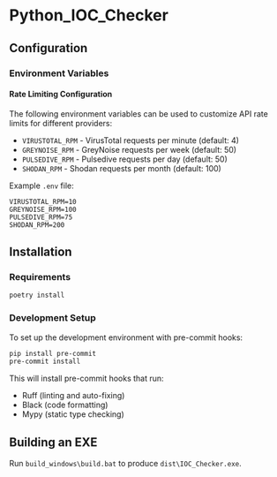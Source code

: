 # Python_IOC_Checker

## Configuration

### Environment Variables

#### Rate Limiting Configuration
The following environment variables can be used to customize API rate limits for different providers:

- `VIRUSTOTAL_RPM` - VirusTotal requests per minute (default: 4)
- `GREYNOISE_RPM` - GreyNoise requests per week (default: 50)  
- `PULSEDIVE_RPM` - Pulsedive requests per day (default: 50)
- `SHODAN_RPM` - Shodan requests per month (default: 100)

Example `.env` file:
```
VIRUSTOTAL_RPM=10
GREYNOISE_RPM=100
PULSEDIVE_RPM=75
SHODAN_RPM=200
```

## Installation

### Requirements
```bash
poetry install
```

### Development Setup
To set up the development environment with pre-commit hooks:

```bash
pip install pre-commit
pre-commit install
```

This will install pre-commit hooks that run:
- Ruff (linting and auto-fixing)
- Black (code formatting)
- Mypy (static type checking)

## Building an EXE

Run `build_windows\build.bat` to produce `dist\IOC_Checker.exe`.